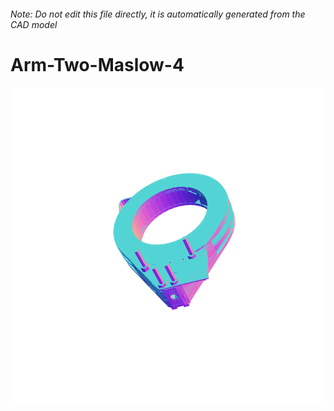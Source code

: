###### Note: Do not edit this file directly, it is automatically generated from the CAD model

# Arm-Two-Maslow-4

![](/project.svg)

